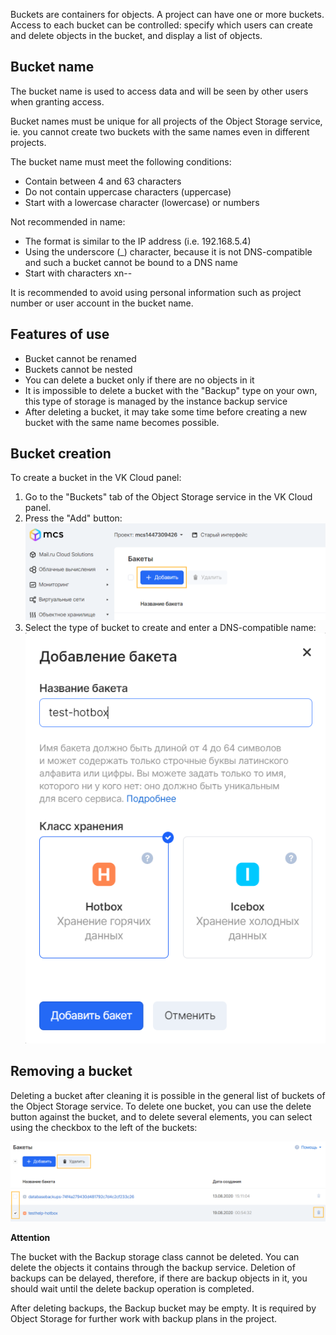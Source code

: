 Buckets are containers for objects. A project can have one or more buckets. Access to each bucket can be controlled: specify which users can create and delete objects in the bucket, and display a list of objects.

## Bucket name

The bucket name is used to access data and will be seen by other users when granting access.

Bucket names must be unique for all projects of the Object Storage service, ie. you cannot create two buckets with the same names even in different projects.

The bucket name must meet the following conditions:

- Contain between 4 and 63 characters
- Do not contain uppercase characters (uppercase)
- Start with a lowercase character (lowercase) or numbers

Not recommended in name:

- The format is similar to the IP address (i.e. 192.168.5.4)
- Using the underscore (\_) character, because it is not DNS-compatible and such a bucket cannot be bound to a DNS name
- Start with characters xn--

It is recommended to avoid using personal information such as project number or user account in the bucket name.

## Features of use

- Bucket cannot be renamed
- Buckets cannot be nested
- You can delete a bucket only if there are no objects in it
- It is impossible to delete a bucket with the "Backup" type on your own, this type of storage is managed by the instance backup service
- After deleting a bucket, it may take some time before creating a new bucket with the same name becomes possible.

## Bucket creation

To create a bucket in the VK Cloud panel:

1.  Go to the "Buckets" tab of the Object Storage service in the VK Cloud panel.
2.  Press the "Add" button:![](./assets/1598051883018-1598051883018.png)
3.  Select the type of bucket to create and enter a DNS-compatible name:![](./assets/1598051924094-1598051924094.png)

## Removing a bucket

Deleting a bucket after cleaning it is possible in the general list of buckets of the Object Storage service. To delete one bucket, you can use the delete button against the bucket, and to delete several elements, you can select using the checkbox to the left of the buckets:

![](./assets/1598052494459-1598052494459.png)

**Attention**

The bucket with the Backup storage class cannot be deleted. You can delete the objects it contains through the backup service. Deletion of backups can be delayed, therefore, if there are backup objects in it, you should wait until the delete backup operation is completed.

After deleting backups, the Backup bucket may be empty. It is required by Object Storage for further work with backup plans in the project.
